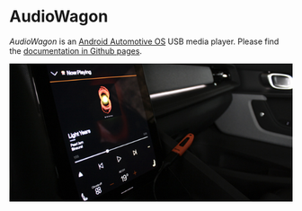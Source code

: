 # AudioWagon

*AudioWagon* is an [Android Automotive OS](https://developers.google.com/cars/design/automotive-os) USB media player.
Please find the [documentation in Github pages](https://moleman1024.github.io/audiowagon/).

![AudioWagon in car](docs/img/audiowagon.jpg)

